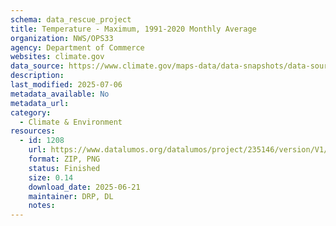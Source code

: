 ```yaml
---
schema: data_rescue_project 
title: Temperature - Maximum, 1991-2020 Monthly Average
organization: NWS/OPS33
agency: Department of Commerce
websites: climate.gov
data_source: https://www.climate.gov/maps-data/data-snapshots/data-source/temperature-maximum-1991-2020-monthly-average
description: 
last_modified: 2025-07-06
metadata_available: No
metadata_url: 
category:
  - Climate & Environment 
resources:
  - id: 1208
    url: https://www.datalumos.org/datalumos/project/235146/version/V1/view
    format: ZIP, PNG
    status: Finished
    size: 0.14
    download_date: 2025-06-21
    maintainer: DRP, DL
    notes: 
---
```

